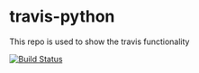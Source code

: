 # travis-python
This repo is used to show the travis functionality

[![Build Status](https://travis-ci.org/yordanivh/travis-python.svg?branch=master)](https://travis-ci.org/yordanivh/travis-python)
